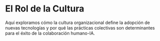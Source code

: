 # El Rol de la Cultura

Aquí exploramos cómo la cultura organizacional define la adopción de nuevas tecnologías y por qué las prácticas colectivas son determinantes para el éxito de la colaboración humano-IA.
